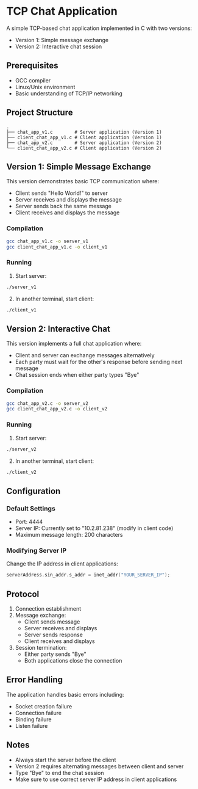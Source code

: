 # TCP Chat Application

A simple TCP-based chat application implemented in C with two versions:
- Version 1: Simple message exchange
- Version 2: Interactive chat session

## Prerequisites

- GCC compiler
- Linux/Unix environment
- Basic understanding of TCP/IP networking

## Project Structure

```
.
├── chat_app_v1.c        # Server application (Version 1)
├── client_chat_app_v1.c # Client application (Version 1)
├── chat_app_v2.c        # Server application (Version 2)
└── client_chat_app_v2.c # Client application (Version 2)
```

## Version 1: Simple Message Exchange

This version demonstrates basic TCP communication where:
- Client sends "Hello World!" to server
- Server receives and displays the message
- Server sends back the same message
- Client receives and displays the message

### Compilation
```bash
gcc chat_app_v1.c -o server_v1
gcc client_chat_app_v1.c -o client_v1
```

### Running
1. Start server:
```bash
./server_v1
```
2. In another terminal, start client:
```bash
./client_v1
```

## Version 2: Interactive Chat

This version implements a full chat application where:
- Client and server can exchange messages alternatively
- Each party must wait for the other's response before sending next message
- Chat session ends when either party types "Bye"

### Compilation
```bash
gcc chat_app_v2.c -o server_v2
gcc client_chat_app_v2.c -o client_v2
```

### Running
1. Start server:
```bash
./server_v2
```
2. In another terminal, start client:
```bash
./client_v2
```

## Configuration

### Default Settings
- Port: 4444
- Server IP: Currently set to "10.2.81.238" (modify in client code)
- Maximum message length: 200 characters

### Modifying Server IP
Change the IP address in client applications:
```c
serverAddress.sin_addr.s_addr = inet_addr("YOUR_SERVER_IP");
```

## Protocol

1. Connection establishment
2. Message exchange:
   - Client sends message
   - Server receives and displays
   - Server sends response
   - Client receives and displays
3. Session termination:
   - Either party sends "Bye"
   - Both applications close the connection

## Error Handling

The application handles basic errors including:
- Socket creation failure
- Connection failure
- Binding failure
- Listen failure

## Notes

- Always start the server before the client
- Version 2 requires alternating messages between client and server
- Type "Bye" to end the chat session
- Make sure to use correct server IP address in client applications